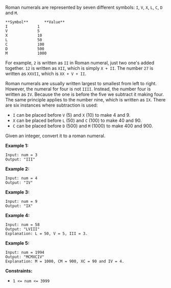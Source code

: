 Roman numerals are represented by seven different symbols: `I`, `V`, `X`, `L`,
`C`, `D` and `M`.

    
    
    **Symbol**       **Value**
    I             1
    V             5
    X             10
    L             50
    C             100
    D             500
    M             1000

For example, `2` is written as `II` in Roman numeral, just two one's added
together. `12` is written as `XII`, which is simply `X + II`. The number `27`
is written as `XXVII`, which is `XX + V + II`.

Roman numerals are usually written largest to smallest from left to right.
However, the numeral for four is not `IIII`. Instead, the number four is
written as `IV`. Because the one is before the five we subtract it making
four. The same principle applies to the number nine, which is written as `IX`.
There are six instances where subtraction is used:

  * `I` can be placed before `V` (5) and `X` (10) to make 4 and 9. 
  * `X` can be placed before `L` (50) and `C` (100) to make 40 and 90. 
  * `C` can be placed before `D` (500) and `M` (1000) to make 400 and 900.

Given an integer, convert it to a roman numeral.



**Example 1:**

    
    
    Input: num = 3
    Output: "III"
    

**Example 2:**

    
    
    Input: num = 4
    Output: "IV"
    

**Example 3:**

    
    
    Input: num = 9
    Output: "IX"
    

**Example 4:**

    
    
    Input: num = 58
    Output: "LVIII"
    Explanation: L = 50, V = 5, III = 3.
    

**Example 5:**

    
    
    Input: num = 1994
    Output: "MCMXCIV"
    Explanation: M = 1000, CM = 900, XC = 90 and IV = 4.
    



**Constraints:**

  * `1 <= num <= 3999`


